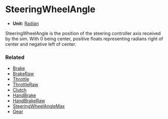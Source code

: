 # SteeringWheelAngle <Badge text="float" />

*  **Unit:** [Radian](https://en.wikipedia.org/wiki/Radian)

SteeringWheelAngle is the position of the steering controller axis received by the sim. With 0 being center, positive floats representing radians right of center and negative left of center.

### Related

* [Brake](brake.md)
* [BrakeRaw](brakeraw.md)
* [Throttle](throttle.md)
* [ThrottleRaw](throttleraw.md)
* [Clutch](clutch.md)
* [HandBrake](handbrake.md)
* [HandBrakeRaw](handbrakeraw.md)
* [SteeringWheelAngleMax](steeringwheelanglemax.md)
* [Gear](gear.md)
